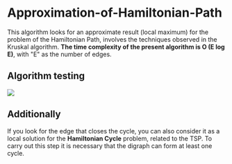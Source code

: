# Approximation-of-Hamiltonian-Path
This algorithm looks for an approximate result (local maximum) for the problem of the Hamiltonian Path, involves the techniques observed in the Kruskal algorithm. **The time complexity of the present algorithm is O (E log E)**, with "E" as the number of edges.

## Algorithm testing

<img src="https://github.com/francoMG/Approximation-of-Hamiltonian-Path/blob/master/test.png"/>

## Additionally
If you look for the edge that closes the cycle, you can also consider it as a local solution for the **Hamiltonian Cycle** problem, related to the TSP. To carry out this step it is necessary that the digraph can form at least one cycle.
